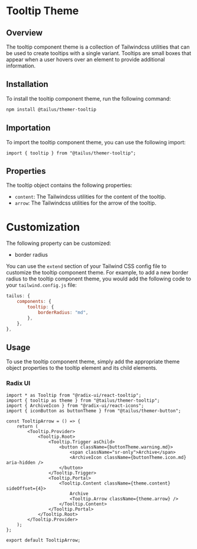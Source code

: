 # Tooltip Theme

## Overview

The tooltip component theme is a collection of Tailwindcss utilities that can be used to create tooltips with a single variant. Tooltips are small boxes that appear when a user hovers over an element to provide additional information.

## Installation

To install the tooltip component theme, run the following command:

```bash
npm install @tailus/themer-tooltip
```

## Importation

To import the tooltip component theme, you can use the following import:

```tsx
import { tooltip } from "@tailus/themer-tooltip";
```

## Properties

The tooltip object contains the following properties:

-   `content`: The Tailwindcss utilities for the content of the tooltip.
-   `arrow`: The Tailwindcss utilities for the arrow of the tooltip.

# Customization

The following property can be customized:

-   border radius

You can use the `extend` section of your Tailwind CSS config file to customize the tooltip component theme. For example, to add a new border radius to the tooltip component theme, you would add the following code to your `tailwind.config.js` file:

```javascript
tailus: {
    components: {
        tooltip: {
            borderRadius: "md",
        },
    },
},
```

## Usage

To use the tooltip component theme, simply add the appropriate theme object properties to the tooltip element and its child elements.

### Radix UI

```tsx
import * as Tooltip from "@radix-ui/react-tooltip";
import { tooltip as theme } from "@tailus/themer-tooltip";
import { ArchiveIcon } from "@radix-ui/react-icons";
import { iconButton as buttonTheme } from "@tailus/themer-button";

const TooltipArrow = () => {
    return (
        <Tooltip.Provider>
            <Tooltip.Root>
                <Tooltip.Trigger asChild>
                    <button className={buttonTheme.warning.md}>
                        <span className="sr-only">Archive</span>
                        <ArchiveIcon className={buttonTheme.icon.md} aria-hidden />
                    </button>
                </Tooltip.Trigger>
                <Tooltip.Portal>
                    <Tooltip.Content className={theme.content} sideOffset={4}>
                        Archive
                        <Tooltip.Arrow className={theme.arrow} />
                    </Tooltip.Content>
                </Tooltip.Portal>
            </Tooltip.Root>
        </Tooltip.Provider>
    );
};

export default TooltipArrow;
```
